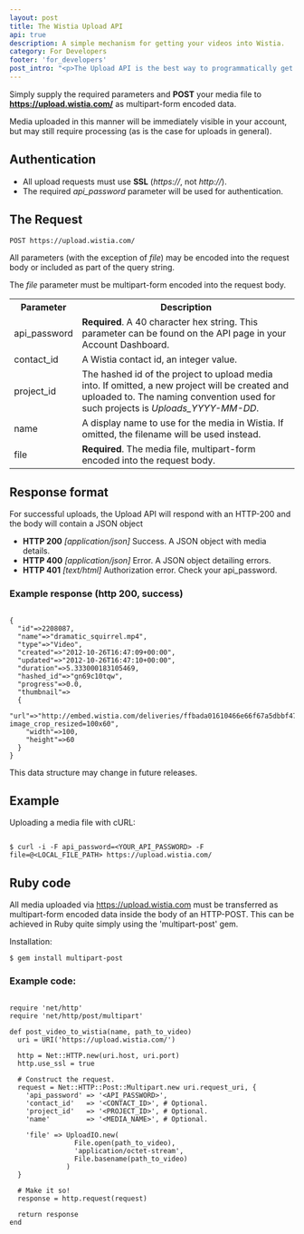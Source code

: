 ```yaml
---
layout: post
title: The Wistia Upload API
api: true
description: A simple mechanism for getting your videos into Wistia.
category: For Developers
footer: 'for_developers'
post_intro: "<p>The Upload API is the best way to programmatically get new videos and files into your Wistia account.</p><p>If you are looking to have site visitors upload content (something like <em>user generated content</em>) you should also check out <a href='/doc/upload-widget-specs'>Upload Widgets</a>.</p>"
---
```




Simply supply the required parameters and **POST** your media file to
**https://upload.wistia.com/** as multipart-form encoded data.

Media uploaded in this manner will be immediately visible in your account, but
may still require processing (as is the case for uploads in general).


## Authentication

* All upload requests must use **SSL** (*https://*, not *http://*).
* The required *api_password* parameter will be used for authentication.

## The Request

<pre><code class="language-vim">POST https://upload.wistia.com/</code></pre>

All parameters (with the exception of *file*) may be encoded into the request
body or included as part of the query string.

The *file* parameter must be multipart-form encoded into the request body.

<div><table>
  <tr>
    <th>Parameter</th><th> Description </th>
  </tr>
  <tr>
    <td> api_password </td>
    <td> 
    <b>Required</b>. A 40 character hex string. This parameter can be found on
    the API page in your Account Dashboard.
    </td>
  </tr>
  <tr>
    <td> contact_id </td>
    <td> 
    A Wistia contact id, an integer value.
    </td>
  </tr>
  <tr>
    <td> project_id </td>
    <td> 
    The hashed id of the project to upload media into. If omitted, a new
    project will be created and uploaded to. The naming convention used for
    such projects is <i>Uploads_YYYY-MM-DD</i>.
    </td>
  </tr>
  <tr>
    <td> name </td>
    <td> 
    A display name to use for the media in Wistia. If omitted, the filename
    will be used instead.
    </td>
  </tr>
  <tr>
    <td> file </td>
    <td> 
    <b>Required</b>. The media file, multipart-form encoded into the request
    body.
    </td>
  </tr>
</table></div>



## Response format

For successful uploads, the Upload API will respond with an HTTP-200 and the
body will contain a JSON object 

  * **HTTP 200** *[application/json]* Success. A JSON object with media details.
  * **HTTP 400** *[application/json]* Error. A JSON object detailing errors.
  * **HTTP 401** *[text/html]* Authorization error. Check your api_password.


### Example response (http 200, success)

<pre><code class="language-json">
{
  "id"=>2208087, 
  "name"=>"dramatic_squirrel.mp4", 
  "type"=>"Video", 
  "created"=>"2012-10-26T16:47:09+00:00", 
  "updated"=>"2012-10-26T16:47:10+00:00", 
  "duration"=>5.333000183105469, 
  "hashed_id"=>"gn69c10tqw",
  "progress"=>0.0,
  "thumbnail"=>
  {
    "url"=>"http://embed.wistia.com/deliveries/ffbada01610466e66f67a5dbbf473ed6574a6405.jpg?image_crop_resized=100x60", 
    "width"=>100, 
    "height"=>60
  }
}
</code></pre>

This data structure may change in future releases.

## Example

Uploading a media file with cURL:
<pre><code class='language-markup'>
$ curl -i -F api_password=&lt;YOUR_API_PASSWORD&gt; -F file=@&lt;LOCAL_FILE_PATH&gt; https://upload.wistia.com/
</code></pre>

## Ruby code

All media uploaded via https://upload.wistia.com must be transferred as
multipart-form encoded data inside the body of an HTTP-POST. This can be
achieved in Ruby quite simply using the 'multipart-post' gem.

Installation:

<pre><code class="language-vim">$ gem install multipart-post</code></pre>

### Example code:
<pre><code class="language-ruby">
require 'net/http'
require 'net/http/post/multipart'

def post_video_to_wistia(name, path_to_video)
  uri = URI('https://upload.wistia.com/')

  http = Net::HTTP.new(uri.host, uri.port)
  http.use_ssl = true

  # Construct the request.
  request = Net::HTTP::Post::Multipart.new uri.request_uri, {
    'api_password' =&gt; '&lt;API_PASSWORD&gt;',
    'contact_id'   =&gt; '&lt;CONTACT_ID&gt;', # Optional.
    'project_id'   =&gt; '&lt;PROJECT_ID&gt;', # Optional.
    'name'         =&gt; '&lt;MEDIA_NAME&gt;', # Optional.

    'file' =&gt; UploadIO.new(
                File.open(path_to_video),
                'application/octet-stream',
                File.basename(path_to_video)
              )
  }

  # Make it so!
  response = http.request(request)

  return response
end
</code></pre>
